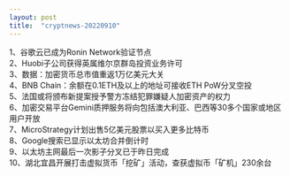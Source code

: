 ```yaml
---
layout: post
title:  "cryptnews-20220910"
---
```

1、谷歌云已成为Ronin Network验证节点  
2、Huobi子公司获得英属维尔京群岛投资业务许可  
3、数据：加密货币总市值重返1万亿美元大关  
4、BNB Chain：余额在0.1ETH及以上的地址可接收ETH PoW分叉空投  
5、法国或将颁布新提案授予警方冻结犯罪嫌疑人加密资产的权力  
6、加密交易平台Gemini质押服务将向包括澳大利亚、巴西等30多个国家或地区用户开放  
7、MicroStrategy计划出售5亿美元股票以买入更多比特币  
8、Google搜索已显示以太坊合并倒计时  
9、以太坊主网最后一次影子分叉已于昨日完成  
10、湖北宜昌开展打击虚拟货币「挖矿」活动，查获虚拟币「矿机」230余台  
